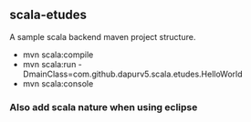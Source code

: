 scala-etudes
------------

A sample scala backend maven project structure.


- mvn scala:compile
- mvn scala:run -DmainClass=com.github.dapurv5.scala.etudes.HelloWorld
- mvn scala:console


### Also add scala nature when using eclipse
